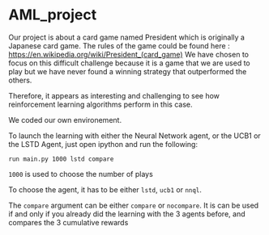 # AML_project

Our project is about a card game named President which is originally a
 Japanese card game. The rules of the game could be found here :
https://en.wikipedia.org/wiki/President_(card_game)
We have chosen to focus on this difficult challenge because it is a game
 that we are used to play but we have never found a winning strategy
  that outperformed the others. 
  
  Therefore, it appears as interesting and challenging to see how
   reinforcement learning algorithms perform in this case.

We coded our own environement.

To launch the learning with either the Neural Network agent, or 
the UCB1 or the LSTD Agent, just open ipython and run the following:

`run main.py 1000 lstd compare`

`1000` is used to choose the number of plays

To choose the agent, it has to be either `lstd`, `ucb1` or `nnql`.

The `compare` argument can be either `compare` or `nocompare`.
 It is can be used if and only if you already did the 
learning with the 3 agents before, and compares the 3 cumulative rewards